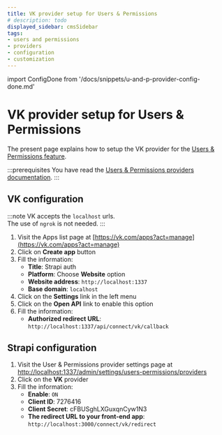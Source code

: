 ```yaml
---
title: VK provider setup for Users & Permissions
# description: todo
displayed_sidebar: cmsSidebar
tags:
- users and permissions
- providers
- configuration
- customization
---
```


import ConfigDone from '/docs/snippets/u-and-p-provider-config-done.md'

# VK provider setup for Users & Permissions

The present page explains how to setup the VK provider for the [Users & Permissions feature](/cms/features/users-permissions).

:::prerequisites
You have read the [Users & Permissions providers documentation](/cms/configurations/users-and-permissions-providers).
:::

## VK configuration 

:::note
VK accepts the `localhost` urls. <br/>
The use of `ngrok` is not needed.
:::

1. Visit the Apps list page at [https://vk.com/apps?act=manage](https://vk.com/apps?act=manage)
2. Click on **Create app** button
3. Fill the information:
   - **Title**: Strapi auth
   - **Platform**: Choose **Website** option
   - **Website address**: `http://localhost:1337`
   - **Base domain**: `localhost`
4. Click on the **Settings** link in the left menu
5. Click on the **Open API** link to enable this option
6. Fill the information:
   - **Authorized redirect URL**: `http://localhost:1337/api/connect/vk/callback`

## Strapi configuration

1. Visit the User & Permissions provider settings page at [http://localhost:1337/admin/settings/users-permissions/providers](http://localhost:1337/admin/settings/users-permissions/providers)
2. Click on the **VK** provider
3. Fill the information:
   - **Enable**: `ON`
   - **Client ID**: 7276416
   - **Client Secret**: cFBUSghLXGuxqnCyw1N3
   - **The redirect URL to your front-end app**: `http://localhost:3000/connect/vk/redirect`

<ConfigDone />
